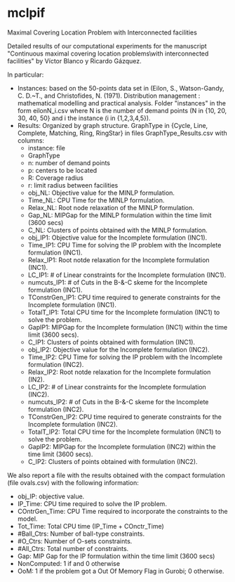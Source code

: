 # mclpif
Maximal Covering Location Problem with Interconnected facilities

Detailed results of our computational experiments for the manuscript "Continuous maximal covering location problems\\with interconnected facilities" by Víctor Blanco y Ricardo Gázquez.

In particular:

- Instances: based on the 50-points data set in (Eilon, S., Watson-Gandy, C. D.~T., and Christofides, N. (1971).
Distribution management : mathematical modelling and practical analysis. Folder "instances" in the form eilonN_i.csv where N is the number of demand points (N in {10, 20, 30, 40, 50} and i the instance (i in {1,2,3,4,5}).
- Results: Organized by graph structure. GraphType in {Cycle, Line, Complete, Matching, Ring, RingStar} in files GraphType_Results.csv with columns:
  * instance: file
  * GraphType
  * n: number of demand points
  * p: centers to be located
  * R: Coverage radius
  * r: limit radius between facilities
  * obj_NL: Objective value for the MINLP formulation.
  * Time_NL: CPU Time for the MINLP formulation.
  * Relax_NL: Root node relaxation of the MINLP formulation.
  * Gap_NL: MIPGap for the MINLP formulation within the time limit (3600 secs)
  * C_NL: Clusters of points obtained with the MINLP formulation.
  * obj_IP1: Objective value for the Incomplete formulation (INC1).
  * Time_IP1: CPU Time for solving the IP problem with the Incomplete formulation (INC1).
  * Relax_IP1: Root notde relaxation for the Incomplete formulation (INC1).
  * LC_IP1: # of Linear constraints  for the Incomplete formulation (INC1).
  * numcuts_IP1: # of Cuts in the B-&-C skeme for the Incomplete formulation (INC1).
  * TConstrGen_IP1: CPU time required to generate constraints for the Incomplete formulation (INC1).
  * TotalT_IP1: Total CPU time for the Incomplete formulation (INC1) to solve the problem.
  * GapIP1: MIPGap  for the Incomplete formulation (INC1) within the time limit (3600 secs).
  * C_IP1: Clusters of points obtained with formulation (INC1).
  * obj_IP2: Objective value for the Incomplete formulation (INC2).
  * Time_IP2: CPU Time for solving the IP problem with the Incomplete formulation (INC2).
  * Relax_IP2: Root notde relaxation for the Incomplete formulation (IN2).
  * LC_IP2: # of Linear constraints  for the Incomplete formulation (INC2).
  * numcuts_IP2: # of Cuts in the B-&-C skeme for the Incomplete formulation (INC2).
  * TConstrGen_IP2: CPU time required to generate constraints for the Incomplete formulation (INC2).
  * TotalT_IP2: Total CPU time for the Incomplete formulation (INC1) to solve the problem.
  * GapIP2: MIPGap  for the Incomplete formulation (INC2) within the time limit (3600 secs).
  * C_IP2: Clusters of points obtained with formulation (INC2).


We also report a file with the results obtained with the compact formulation (file ovals.csv) with the following information:
  
  * obj_IP: objective value.
  * IP_Time: CPU time required to solve the IP problem.
  * COntrGen_Time: CPU Time required to incorporate the constraints to the model. 
  * Tot_Time: Total CPU time (IP_Time + COnctr_Time)
  * #Ball_Ctrs: Number of ball-type constraints.
  * #O_Ctrs: Number of O-sets constraints.
  * #All_Ctrs: Total number of constraints.
  * Gap: MIP Gap for the IP formulation within the time limit (3600 secs)
  * NonComputed: 1 if  and 0 otherwise
  * OoM: 1 if the problem got a Out Of Memory Flag in Gurobi; 0 otherwise.
